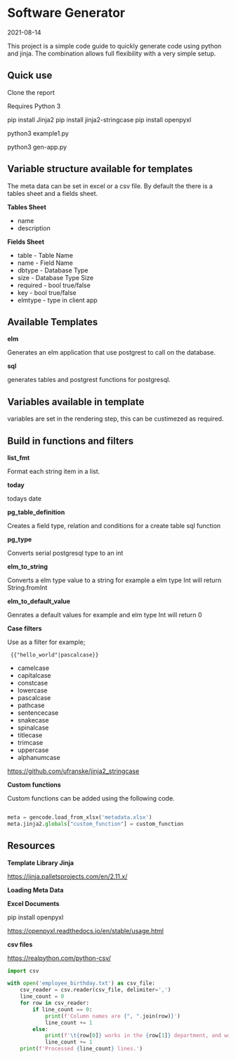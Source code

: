 # Software Generator

2021-08-14

This project is a simple code guide to quickly generate code using python and jinja. The combination allows full flexibility with a very simple setup.

## Quick use

Clone the report

Requires Python 3

pip install Jinja2
pip install jinja2-stringcase
pip install openpyxl

python3 example1.py

python3 gen-app.py

## Variable structure available for templates 

The meta data can be set in excel or a csv file. By default the there is a tables sheet and a fields sheet.

**Tables Sheet**

* name
* description

**Fields Sheet**

* table  - Table Name
* name - Field Name
* dbtype - Database Type
* size - Database Type Size
* required - bool true/false
* key - bool true/false
* elmtype - type in client app

## Available Templates

**elm**

Generates an elm application that use postgrest to call on the database.

**sql**

generates tables and postgrest functions for postgresql.


## Variables available in template

variables are set in the rendering step, this can be custimezed as required.

## Build in functions and filters

**list_fmt**

Format each string item in a list.

**today**

todays date

**pg_table_definition**

Creates a field type, relation and conditions for a create table sql function

**pg_type**

Converts serial postgresql type to an int

**elm_to_string**

Converts a elm type value to a string for example a elm type Int will return String.fromInt

**elm_to_default_value**

Genrates a default values for example and elm type Int will return 0


**Case filters**

Use as a filter for example;

```jinja2
 {{"hello_world"|pascalcase}}
```

* camelcase 
* capitalcase 
* constcase 
* lowercase 
* pascalcase 
* pathcase 
* sentencecase 
* snakecase 
* spinalcase 
* titlecase 
* trimcase 
* uppercase 
* alphanumcase 

https://github.com/ufranske/jinja2_stringcase

**Custom functions**

Custom functions can be added using the following code.

```python

meta = gencode.load_from_xlsx('metadata.xlsx')
meta.jinja2.globals["custom_function"] = custom_function

```

## Resources

**Template Library Jinja**

https://jinja.palletsprojects.com/en/2.11.x/


**Loading Meta Data**

**Excel Documents**

pip install openpyxl

https://openpyxl.readthedocs.io/en/stable/usage.html


**csv files**

https://realpython.com/python-csv/

```python
import csv

with open('employee_birthday.txt') as csv_file:
    csv_reader = csv.reader(csv_file, delimiter=',')
    line_count = 0
    for row in csv_reader:
        if line_count == 0:
            print(f'Column names are {", ".join(row)}')
            line_count += 1
        else:
            print(f'\t{row[0]} works in the {row[1]} department, and was born in {row[2]}.')
            line_count += 1
    print(f'Processed {line_count} lines.')

```

